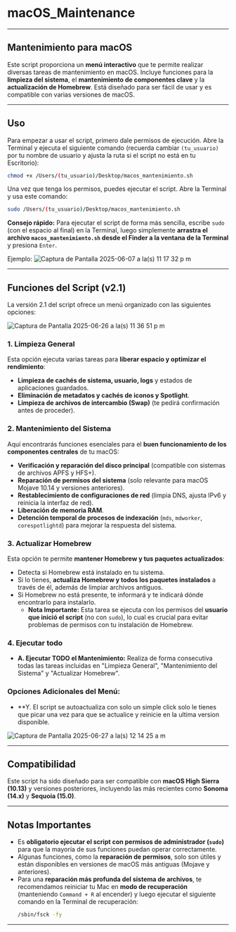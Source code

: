 # macOS_Maintenance

---

## Mantenimiento para macOS

Este script proporciona un **menú interactivo** que te permite realizar diversas tareas de mantenimiento en macOS. Incluye funciones para la **limpieza del sistema**, el **mantenimiento de componentes clave** y la **actualización de Homebrew**. Está diseñado para ser fácil de usar y es compatible con varias versiones de macOS.

---

## Uso

Para empezar a usar el script, primero dale permisos de ejecución. Abre la Terminal y ejecuta el siguiente comando (recuerda cambiar `(tu_usuario)` por tu nombre de usuario y ajusta la ruta si el script no está en tu Escritorio):

```sh
chmod +x /Users/(tu_usuario)/Desktop/macos_mantenimiento.sh
```

Una vez que tenga los permisos, puedes ejecutar el script. Abre la Terminal y usa este comando:

```sh
sudo /Users/(tu_usuario)/Desktop/macos_mantenimiento.sh
```

**Consejo rápido:** Para ejecutar el script de forma más sencilla, escribe `sudo ` (con el espacio al final) en la Terminal, luego simplemente **arrastra el archivo `macos_mantenimiento.sh` desde el Finder a la ventana de la Terminal** y presiona `Enter`.


Ejemplo:
![Captura de Pantalla 2025-06-07 a la(s) 11 17 32 p m](https://github.com/user-attachments/assets/6048be04-e1fa-41cb-af15-709319994834)

---

## Funciones del Script (v2.1)

La versión 2.1 del script ofrece un menú organizado con las siguientes opciones:

![Captura de Pantalla 2025-06-26 a la(s) 11 36 51 p m](https://github.com/user-attachments/assets/3e7b2691-aca7-4fd1-ba50-c5f3c663fe97)


### 1. Limpieza General
Esta opción ejecuta varias tareas para **liberar espacio y optimizar el rendimiento**:
* **Limpieza de cachés de sistema, usuario, logs** y estados de aplicaciones guardados.
* **Eliminación de metadatos y cachés de iconos y Spotlight**.
* **Limpieza de archivos de intercambio (Swap)** (te pedirá confirmación antes de proceder).

### 2. Mantenimiento del Sistema
Aquí encontrarás funciones esenciales para el **buen funcionamiento de los componentes centrales** de tu macOS:
* **Verificación y reparación del disco principal** (compatible con sistemas de archivos APFS y HFS+).
* **Reparación de permisos del sistema** (solo relevante para macOS Mojave 10.14 y versiones anteriores).
* **Restablecimiento de configuraciones de red** (limpia DNS, ajusta IPv6 y reinicia la interfaz de red).
* **Liberación de memoria RAM**.
* **Detención temporal de procesos de indexación** (`mds`, `mdworker`, `corespotlightd`) para mejorar la respuesta del sistema.

### 3. Actualizar Homebrew
Esta opción te permite **mantener Homebrew y tus paquetes actualizados**:
* Detecta si Homebrew está instalado en tu sistema.
* Si lo tienes, **actualiza Homebrew y todos los paquetes instalados** a través de él, además de limpiar archivos antiguos.
* Si Homebrew no está presente, te informará y te indicará dónde encontrarlo para instalarlo.
    * **Nota Importante:** Esta tarea se ejecuta con los permisos del **usuario que inició el script** (no con `sudo`), lo cual es crucial para evitar problemas de permisos con tu instalación de Homebrew.

### 4. Ejecutar todo
* **A. Ejecutar TODO el Mantenimiento:** Realiza de forma consecutiva todas las tareas incluidas en "Limpieza General", "Mantenimiento del Sistema" y "Actualizar Homebrew".

### Opciones Adicionales del Menú:
* **Y. El script se autoactualiza con solo un simple click solo le tienes que picar una vez para que se actualice y reinicie en la ultima version disponible.

![Captura de Pantalla 2025-06-27 a la(s) 12 14 25 a m](https://github.com/user-attachments/assets/94fe0b92-ec5a-4834-860a-d373a9a2e06d)


---

## Compatibilidad

Este script ha sido diseñado para ser compatible con **macOS High Sierra (10.13)** y versiones posteriores, incluyendo las más recientes como **Sonoma (14.x)** y **Sequoia (15.0)**.

---

## Notas Importantes

* Es **obligatorio ejecutar el script con permisos de administrador (`sudo`)** para que la mayoría de sus funciones puedan operar correctamente.
* Algunas funciones, como la **reparación de permisos**, solo son útiles y están disponibles en versiones de macOS más antiguas (Mojave y anteriores).
* Para una **reparación más profunda del sistema de archivos**, te recomendamos reiniciar tu Mac en **modo de recuperación** (manteniendo `Command + R` al encender) y luego ejecutar el siguiente comando en la Terminal de recuperación:
    ```sh
    /sbin/fsck -fy
    ```

---
```
